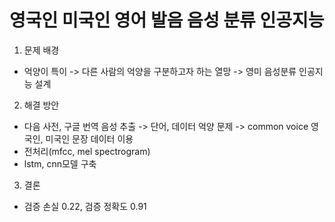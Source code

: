 # 영국인 미국인 영어 발음 음성 분류 인공지능

1. 문제 배경
- 억양이 특이 -> 다른 사람의 억양을 구분하고자 하는 열망 -> 영미 음성분류 인공지능 설계
2. 해결 방안
- 다음 사전, 구글 번역 음성 추출 -> 단어, 데이터 억양 문제
-> common voice 영국인, 미국인 문장 데이터 이용
- 전처리(mfcc, mel spectrogram)
- lstm, cnn모델 구축
3. 결론
- 검증 손실 0.22, 검증 정확도 0.91
